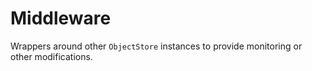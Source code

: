 # Middleware

Wrappers around other `ObjectStore` instances to provide monitoring or other modifications.


